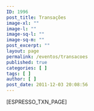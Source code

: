 ```yaml
---
ID: 1996
post_title: Transações
image-xl: ""
image-l: ""
image-sq-l: ""
image-sq-m: ""
post_excerpt: ""
layout: page
permalink: /eventos/transacoes
published: true
categories: [ ]
tags: [ ]
author: [ ]
post_date: 2011-12-03 20:08:56
---
```

[ESPRESSO_TXN_PAGE]

&nbsp;